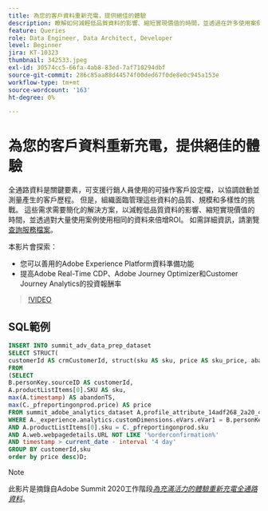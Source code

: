 ```yaml
---
title: 為您的客戶資料重新充電，提供絕佳的體驗
description: 瞭解如何減輕低品質資料的影響、縮短實現價值的時間，並透過在許多使用案例中使用相同的資料來倍增ROI。
feature: Queries
role: Data Engineer, Data Architect, Developer
level: Beginner
jira: KT-10323
thumbnail: 342533.jpeg
exl-id: 30574cc5-66fa-4ab8-83ed-7af710294dbf
source-git-commit: 286c85aa88d44574f00ded67f0de8e0c945a153e
workflow-type: tm+mt
source-wordcount: '163'
ht-degree: 0%

---
```


# 為您的客戶資料重新充電，提供絕佳的體驗

全通路資料是關鍵要素，可支援行銷人員使用的可操作客戶設定檔，以協調啟動並測量產生的客戶歷程。 但是，組織面臨管理這些資料的品質、規模和多樣性的挑戰。 這些需求需要簡化的解決方案，以減輕低品質資料的影響、縮短實現價值的時間，並透過對大量使用案例使用相同的資料來倍增ROI。
如需詳細資訊，請瀏覽[查詢服務檔案](https://experienceleague.adobe.com/docs/experience-platform/query/home.html?lang=zh-Hant)。

本影片會探索：

* 您可以善用的Adobe Experience Platform資料準備功能
* 提高Adobe Real-Time CDP、Adobe Journey Optimizer和Customer Journey Analytics的投資報酬率

>[!VIDEO](https://video.tv.adobe.com/v/342533?learn=on&enablevpops)

## SQL範例

```sql
INSERT INTO summit_adv_data_prep_dataset
SELECT STRUCT(
customerId AS crmCustomerId, struct(sku AS sku, price AS sku_price, abandonTS AS abandonTS) AS abandonBrowse) AS _pfreportingonprod
FROM
(SELECT
B.personKey.sourceID AS customerId,
A.productListItems[0].SKU AS sku,
max(A.timestamp) AS abandonTS,
max(C._pfreportingonprod.price) AS price
FROM summit_adobe_analytics_dataset A,profile_attribute_14adf268_2a20_4dee_bee6_a6b0e34616a9 B,summit_product_dataset C
WHERE A._experience.analytics.customDimensions.eVars.eVar1 = B.personKey.sourceID
AND A.productListItems[0].sku = C._pfreportingonprod.sku
AND A.web.webpagedetails.URL NOT LIKE '%orderconfirmation%'
AND timestamp > current_date - interval '4 day'
GROUP BY customerId,sku
order by price desc)D;
```

>[!NOTE]
>
>此影片是摘錄自Adobe Summit 2020工作階段&#x200B;*[為充滿活力的體驗重新充電全通路資料](https://business.adobe.com/summit/2022/sessions/recharging-omnichannel-data-for-electrifying-exper-s409.html)*。
